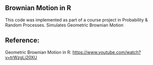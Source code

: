 ## Brownian Motion in R
This code was implemented as part of a course project in Probability & Random Processes. Simulates Geometric Brownian Motion

## Reference:
Geometric Brownian Motion in R:
https://www.youtube.com/watch?v=trWzgLj20XU
